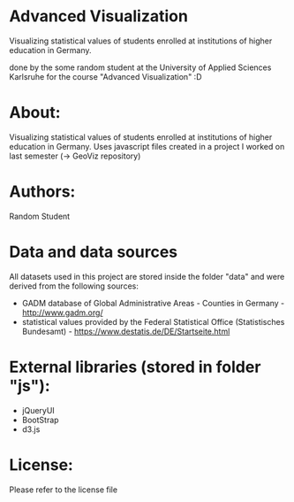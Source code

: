 # Advanced Visualization

Visualizing statistical values of students enrolled at institutions of higher education in Germany.

done by the some random student at the University of Applied Sciences Karlsruhe for the course "Advanced Visualization" :D

# About:

Visualizing statistical values of students enrolled at institutions of higher education in Germany.
Uses javascript files created in a project I worked on last semester (-> GeoViz repository)

# Authors:
Random Student

# Data and data sources

All datasets used in this project are stored inside the folder "data\" and were derived from the following sources:

-	GADM database of Global Administrative Areas - Counties in Germany - http://www.gadm.org/
-	statistical values provided by the Federal Statistical Office (Statistisches Bundesamt) - https://www.destatis.de/DE/Startseite.html

# External libraries (stored in folder "js"):

-	jQueryUI
-	BootStrap
-	d3.js

# License:
Please refer to the license file